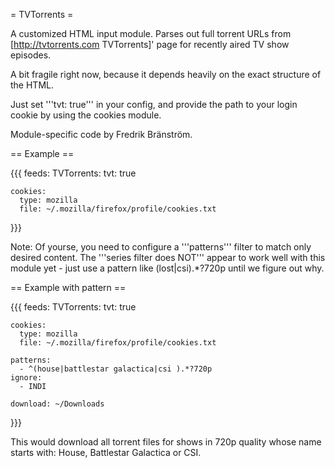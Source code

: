 = TVTorrents =

A customized HTML input module. Parses out full torrent URLs from [http://tvtorrents.com TVTorrents]' page for recently aired TV show episodes.

A bit fragile right now, because it depends heavily on the exact structure of the HTML.

Just set '''tvt: true''' in your config, and provide the path to your login cookie by using the cookies module.

Module-specific code by Fredrik Bränström.

== Example ==

{{{
feeds:
  TVTorrents:
    tvt: true

    cookies:
      type: mozilla
      file: ~/.mozilla/firefox/profile/cookies.txt
}}}

Note: Of yourse, you need to configure a '''patterns''' filter to match only desired content. The '''series filter does NOT''' appear to work well with this module yet - just use a pattern like (lost|csi).*?720p until we figure out why.

== Example with pattern ==

{{{
feeds:
  TVTorrents:
    tvt: true

    cookies:
      type: mozilla
      file: ~/.mozilla/firefox/profile/cookies.txt

    patterns:
      - ^(house|battlestar galactica|csi ).*?720p
    ignore:
      - INDI

    download: ~/Downloads
}}}

This would download all torrent files for shows in 720p quality whose name starts with: House, Battlestar Galactica or CSI.
